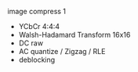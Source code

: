 image compress 1

- YCbCr 4:4:4
- Walsh-Hadamard Transform 16x16
- DC raw
- AC quantize / Zigzag / RLE
- deblocking
